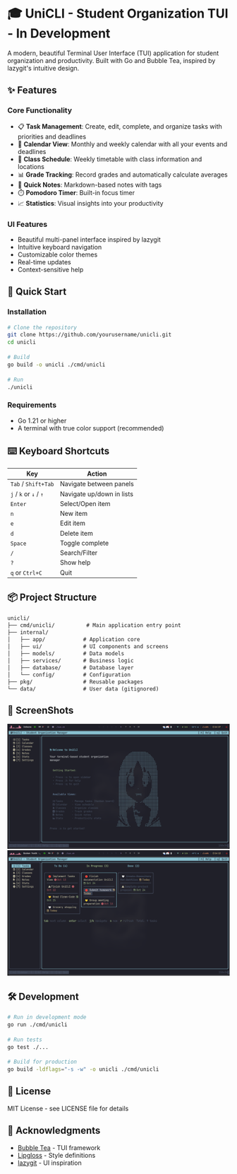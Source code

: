 # 🎓 UniCLI - Student Organization TUI - In Development

A modern, beautiful Terminal User Interface (TUI) application for student organization and productivity. Built with Go and Bubble Tea, inspired by lazygit's intuitive design.

## ✨ Features

### Core Functionality

- 📋 **Task Management**: Create, edit, complete, and organize tasks with priorities and deadlines
- 📅 **Calendar View**: Monthly and weekly calendar with all your events and deadlines
- 🎒 **Class Schedule**: Weekly timetable with class information and locations
- 📊 **Grade Tracking**: Record grades and automatically calculate averages
- 📝 **Quick Notes**: Markdown-based notes with tags
- ⏱️ **Pomodoro Timer**: Built-in focus timer
- 📈 **Statistics**: Visual insights into your productivity

### UI Features

- Beautiful multi-panel interface inspired by lazygit
- Intuitive keyboard navigation
- Customizable color themes
- Real-time updates
- Context-sensitive help

## 🚀 Quick Start

### Installation

```bash
# Clone the repository
git clone https://github.com/yourusername/unicli.git
cd unicli

# Build
go build -o unicli ./cmd/unicli

# Run
./unicli
```

### Requirements

- Go 1.21 or higher
- A terminal with true color support (recommended)

## ⌨️ Keyboard Shortcuts

| Key                    | Action                    |
| ---------------------- | ------------------------- |
| `Tab` / `Shift+Tab`    | Navigate between panels   |
| `j` / `k` or `↓` / `↑` | Navigate up/down in lists |
| `Enter`                | Select/Open item          |
| `n`                    | New item                  |
| `e`                    | Edit item                 |
| `d`                    | Delete item               |
| `Space`                | Toggle complete           |
| `/`                    | Search/Filter             |
| `?`                    | Show help                 |
| `q` or `Ctrl+C`        | Quit                      |

## 📦 Project Structure

```
unicli/
├── cmd/unicli/          # Main application entry point
├── internal/
│   ├── app/            # Application core
│   ├── ui/             # UI components and screens
│   ├── models/         # Data models
│   ├── services/       # Business logic
│   ├── database/       # Database layer
│   └── config/         # Configuration
├── pkg/                # Reusable packages
└── data/               # User data (gitignored)
```

## 󰚓 ScreenShots

![UniCLI Interface](assets/welcomeview.png)
![Taks Management](assets/tasksview.png)

## 🛠️ Development

```bash
# Run in development mode
go run ./cmd/unicli

# Run tests
go test ./...

# Build for production
go build -ldflags="-s -w" -o unicli ./cmd/unicli
```

## 📝 License

MIT License - see LICENSE file for details

## 🙏 Acknowledgments

- [Bubble Tea](https://github.com/charmbracelet/bubbletea) - TUI framework
- [Lipgloss](https://github.com/charmbracelet/lipgloss) - Style definitions
- [lazygit](https://github.com/jesseduffield/lazygit) - UI inspiration

